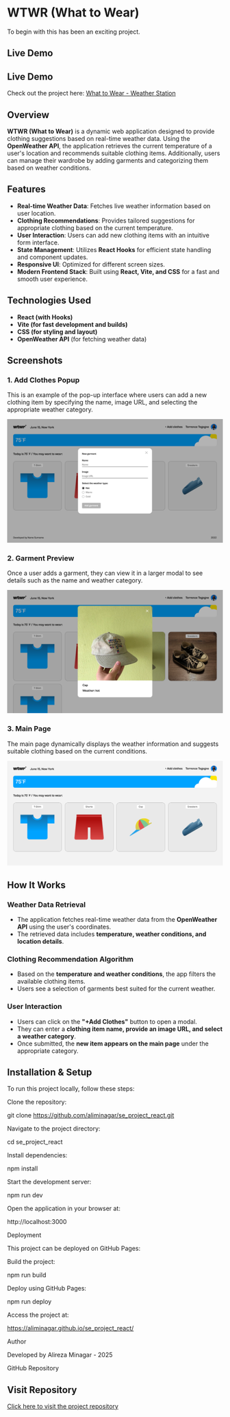# WTWR (What to Wear)

To begin with this has been an exciting project.

## Live Demo

## Live Demo

Check out the project here: [What to Wear - Weather Station](https://aliminagar.github.io/se_project_react/)

## Overview

**WTWR (What to Wear)** is a dynamic web application designed to provide clothing suggestions based on real-time weather data. Using the **OpenWeather API**, the application retrieves the current temperature of a user's location and recommends suitable clothing items. Additionally, users can manage their wardrobe by adding garments and categorizing them based on weather conditions.

## Features

- **Real-time Weather Data**: Fetches live weather information based on user location.
- **Clothing Recommendations**: Provides tailored suggestions for appropriate clothing based on the current temperature.
- **User Interaction**: Users can add new clothing items with an intuitive form interface.
- **State Management**: Utilizes **React Hooks** for efficient state handling and component updates.
- **Responsive UI**: Optimized for different screen sizes.
- **Modern Frontend Stack**: Built using **React, Vite, and CSS** for a fast and smooth user experience.

## Technologies Used

- **React (with Hooks)**
- **Vite (for fast development and builds)**
- **CSS (for styling and layout)**
- **OpenWeather API** (for fetching weather data)

## Screenshots

### **1. Add Clothes Popup**

This is an example of the pop-up interface where users can add a new clothing item by specifying the name, image URL, and selecting the appropriate weather category.

![Add Clothes Popup](src/assets/Add_clothes_popup.png)

### **2. Garment Preview**

Once a user adds a garment, they can view it in a larger modal to see details such as the name and weather category.

![Garment Preview](src/assets/Garment_popup_v1.png)

### **3. Main Page**

The main page dynamically displays the weather information and suggests suitable clothing based on the current conditions.

![Main Page](src/assets/Main_1440px.png)

## How It Works

### **Weather Data Retrieval**

- The application fetches real-time weather data from the **OpenWeather API** using the user's coordinates.
- The retrieved data includes **temperature, weather conditions, and location details**.

### **Clothing Recommendation Algorithm**

- Based on the **temperature and weather conditions**, the app filters the available clothing items.
- Users see a selection of garments best suited for the current weather.

### **User Interaction**

- Users can click on the **"+Add Clothes"** button to open a modal.
- They can enter a **clothing item name, provide an image URL, and select a weather category**.
- Once submitted, the **new item appears on the main page** under the appropriate category.

## Installation & Setup

To run this project locally, follow these steps:

Clone the repository:

git clone https://github.com/aliminagar/se_project_react.git

Navigate to the project directory:

cd se_project_react

Install dependencies:

npm install

Start the development server:

npm run dev

Open the application in your browser at:

http://localhost:3000

Deployment

This project can be deployed on GitHub Pages:

Build the project:

npm run build

Deploy using GitHub Pages:

npm run deploy

Access the project at:

https://aliminagar.github.io/se_project_react/

Author

Developed by Alireza Minagar - 2025

GitHub Repository

## Visit Repository

[Click here to visit the project repository](https://github.com/aliminagar/se_project_react.git)
